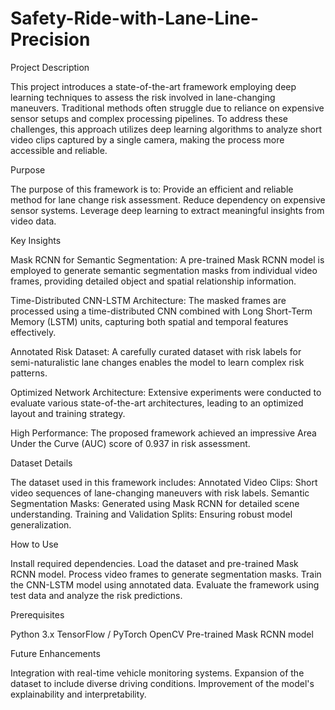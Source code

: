 # Safety-Ride-with-Lane-Line-Precision

Project Description

This project introduces a state-of-the-art framework employing deep learning techniques to assess the risk involved in lane-changing maneuvers. Traditional methods often struggle due to reliance on expensive sensor setups and complex processing pipelines. To address these challenges, this approach utilizes deep learning algorithms to analyze short video clips captured by a single camera, making the process more accessible and reliable.

Purpose

The purpose of this framework is to:
Provide an efficient and reliable method for lane change risk assessment.
Reduce dependency on expensive sensor systems.
Leverage deep learning to extract meaningful insights from video data.

Key Insights

Mask RCNN for Semantic Segmentation: A pre-trained Mask RCNN model is employed to generate semantic segmentation masks from individual video frames, providing detailed object and spatial relationship information.

Time-Distributed CNN-LSTM Architecture: The masked frames are processed using a time-distributed CNN combined with Long Short-Term Memory (LSTM) units, capturing both spatial and temporal features effectively.

Annotated Risk Dataset: A carefully curated dataset with risk labels for semi-naturalistic lane changes enables the model to learn complex risk patterns.

Optimized Network Architecture: Extensive experiments were conducted to evaluate various state-of-the-art architectures, leading to an optimized layout and training strategy.

High Performance: The proposed framework achieved an impressive Area Under the Curve (AUC) score of 0.937 in risk assessment.

Dataset Details

The dataset used in this framework includes:
Annotated Video Clips: Short video sequences of lane-changing maneuvers with risk labels.
Semantic Segmentation Masks: Generated using Mask RCNN for detailed scene understanding.
Training and Validation Splits: Ensuring robust model generalization.

How to Use

Install required dependencies.
Load the dataset and pre-trained Mask RCNN model.
Process video frames to generate segmentation masks.
Train the CNN-LSTM model using annotated data.
Evaluate the framework using test data and analyze the risk predictions.

Prerequisites

Python 3.x
TensorFlow / PyTorch
OpenCV
Pre-trained Mask RCNN model

Future Enhancements

Integration with real-time vehicle monitoring systems.
Expansion of the dataset to include diverse driving conditions.
Improvement of the model's explainability and interpretability.
